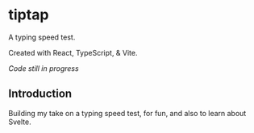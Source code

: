 # tiptap

A typing speed test.

Created with React, TypeScript, & Vite.

*Code still in progress*

## Introduction

Building my take on a typing speed test, for fun, and also to learn about Svelte.

